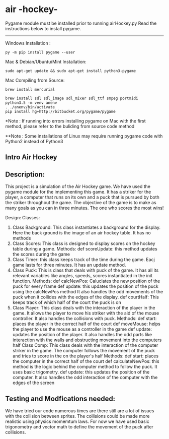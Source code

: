 # air -hockey-
Pygame module must be installed prior to running airHockey.py
Read the instructions below to install pygame.

--------------------------
    
Windows Installation :
	
	py -m pip install pygame --user

Mac & Debian/Ubuntu/Mint Installation:

	sudo apt-get update && sudo apt-get install python3-pygame

Mac Compiling from Source:

	brew install mercurial
	
	brew install sdl sdl_image sdl_mixer sdl_ttf smpeg portmidi
	python3.5 -m venv anenv
	. ./anenv/bin/activate
	pip install hg+http://bitbucket.org/pygame/pygame

*Note : If running into errors installing pygame on Mac with the first method, please refer to the buliding from source code method

**Note : Some installations of Linux may require running pygame code with Python2 instead of Python3 


Intro Air Hockey
-----------------

Description: 
-------------
This project is a simulation of the Air Hockey game. We have used the 
pygame module for the implementing this game. It has a striker for the 
player, a computer that runs on its own and a puck that is pursued by 
both the striker throughout the game. The objective of the game is to 
make as many goals as you can in three minutes. The one who scores the 
most wins!

Design: 
Classes: 

1. Class Background: 
	This class instantiates a background for the display. Here the back
	ground is the image of an air hockey table. 
	It has no methods 
2. Class Scores: 
	This class is designed to display scores on the hockey table 
	during a game. 
	Methods: 
	def scoreUpdate:
	this method updates the scores during the game
3. Class Timer: 
	this class keeps track of the time during the game. Eacj game 
	lasts for three minutes. It has an update method. 
4. Class Puck: 
	This is class that deals with puck of the game. It has all its 
	relevant variables like angles, speeds, scores instantiated in the 
	init function. 
	Methods: 
	def calcNewPos: 
		Caluclates the new position of the puck for every frame 
	def update: 
		this updates the position of the puck using the calcNewPos 
		method
		It also handles the odd movements of the puck when it 
		collides with the edges of the display. 
	def courtHalf: 
		This keeps track of which half of the court the puck is on
5. Class Player: 
	This class deals with the interaction of the player in the game. It 
	allows the player to move his striker with the aid of the mouse 
	controller. It also handles the collisions with puck. 
	Methods: 
	def start: 
		places the player in the correct half of the court 
	def moveMouse: 
		helps the player to use the mouse as a controller in the 
		game 
	def update: 
		updates the position of the player. It also handles the 
		odd parts like interaction with the walls and obstructing 
		movement into the computers half 
Class Comp: 
	This class deals with the interaction of the computer striker in the 
	game. The computer follows the movement of the puck and tries to 
	score in the on the player's half
 	Methods: 
	def start: 
		places the computer in the correct half of the court
	def calculateNewPos: 
		this method is the logic behind the computer method to 
		follow the puck. It uses basic trigometry. 
	def update: 
		this updates the position of the computer. It also handles the 
		odd interaction of the computer with the edges of the 
		screen 

Testing and Modfications needed:
-------------------------------
We have tried our code numerous times are there still are a lot of issues with the
collision between sprites. The collisions could be made more realistic using
physics momemtum laws. For now we have used basic trigonometry and vector math to
define the movement of the puck after collisions.


